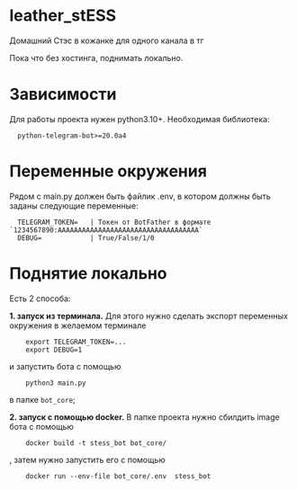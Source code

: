 # leather_stESS
Домашний Стэс в кожанке для одного канала в тг

Пока что без хостинга, поднимать локально.

# Зависимости

Для работы проекта нужен python3.10+. Необходимая библиотека:

```
  python-telegram-bot>=20.0a4
```

# Переменные окружения

Рядом с main.py должен быть файлик .env, в котором должны быть заданы следующие переменные:
```
  TELEGRAM_TOKEN=   | Токен от BotFather в формате `1234567890:AAAAAAAAAAAAAAAAAAAAAAAAAAAAAAAAAAA`
  DEBUG=            | True/False/1/0
```

# Поднятие локально

Есть 2 способа: 

  <b>1. запуск из терминала.</b> Для этого нужно сделать экспорт переменных окружения в желаемом терминале
  ```
      export TELEGRAM_TOKEN=...
      export DEBUG=1
  ```
  и запустить бота с помощью
  ```
      python3 main.py
  ```
  в папке `bot_core`;

  <b>2. запуск с помощью docker.</b> В папке проекта нужно сбилдить image бота с помощью
  
  ```
      docker build -t stess_bot bot_core/
  ```
  , затем нужно запустить его с помощью
  ```
      docker run --env-file bot_core/.env  stess_bot
  ```
